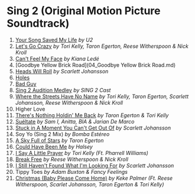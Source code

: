 # Sing 2 (Original Motion Picture Soundtrack)

1. [Your Song Saved My Life](01_Your%20Song%20Saved%20My%20Life.md) _by U2_
2. [Let's Go Crazy](02_Let's%20Go%20Crazy.md) _by Tori Kelly, Taron Egerton, Reese Witherspoon & Nick Kroll_
3. [Can't Feel My Face](03_Can't%20Feel%20My%20Face.md) _by Kiana Ledé_
4. [Goodbye Yellow Brick Road](04_Goodbye Yellow Brick Road.md)
5. [Heads Will Roll](05_Heads%20Will%20Roll.md) _by Scarlett Johansson_
6. [Holes](06_Holes.md)
7. [Bad Guy](07_Bad%20Guy.md)
8. [Sing 2 Audition Medley](08_Sing%202%20Audition%20Medley.md) _by SING 2 Cast_
9. [Where the Streets Have No Name](09_Where%20the%20Streets%20Have%20No%20Name.md) _by Tori Kelly, Taron Egerton, Scarlett Johansson, Reese Witherspoon & Nick Kroll_
10. Higher Love
11. [There's Nothing Holdin' Me Back](11_There's%20Nothing%20Holdin'%20Me%20Back.md) _by Taron Egerton & Tori Kelly_
12. [Suéltate](12_Suéltate.md) _by Sam I, Anitta, BIA & Jarian De Marco_
13. [Stuck in A Moment You Can't Get Out Of](13_Stuck%20in%20A%20Moment%20You%20Can't%20Get%20Out%20Of.md) _by Scarlett Johansson_
14. Soy Yo (Sing 2 Mix) _by Bomba Estéreo_
15. [A Sky Full of Stars](15_A%20Sky%20Full%20of%20Stars.md) _by Taron Egerton_
16. [Could Have Been Me](16_Could%20Have%20Been%20Me.md) _by Halsey_
17. [I Say A Little Prayer](17_I%20Say%20A%20Little%20Prayer.md) _by Tori Kelly (Ft. Pharrell Williams)_
18. [Break Free](18_Break%20Free.md) _by Reese Witherspoon & Nick Kroll_
19. [I Still Haven't Found What I'm Looking For](19_I%20Still%20Haven't%20Found%20What%20I'm%20Looking%20For.md) _by Scarlett Johansson_
20. Tippy Toes _by Adam Buxton & Fancy Feelings_
21. [Christmas (Baby Please Come Home)](21_Christmas%20Baby%20Please%20Come%20Home.md) _by Keke Palmer (Ft. Reese Witherspoon, Scarlet Johansson, Taron Egerton & Tori Kelly)_
